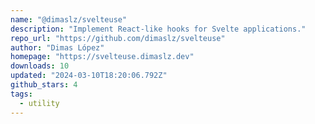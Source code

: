 ```yaml
---
name: "@dimaslz/svelteuse"
description: "Implement React-like hooks for Svelte applications."
repo_url: "https://github.com/dimaslz/svelteuse"
author: "Dimas López"
homepage: "https://svelteuse.dimaslz.dev"
downloads: 10
updated: "2024-03-10T18:20:06.792Z"
github_stars: 4
tags: 
  - utility
---
```

